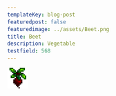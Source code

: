 ```yaml
---
templateKey: blog-post
featuredpost: false
featuredimage: ../assets/Beet.png
title: Beet
description: Vegetable
testfield: 568
---
```

![Beet](../assets/Beet.png)
